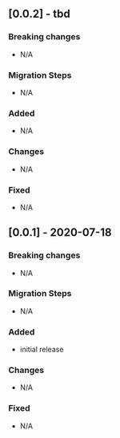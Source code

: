 ## [0.0.2] - tbd

### Breaking changes
- N/A
### Migration Steps
- N/A
### Added
- N/A
### Changes
- N/A
### Fixed
- N/A

## [0.0.1] - 2020-07-18

### Breaking changes
- N/A
### Migration Steps
- N/A
### Added
- initial release
### Changes
- N/A
### Fixed
- N/A
